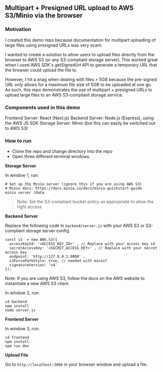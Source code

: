 ## Multipart + Presigned URL upload to AWS S3/Minio via the browser

### Motivation

I created this demo repo because documentation for multipart uploading of large files using presigned URLs was very scant.

I wanted to create a solution to allow users to upload files directly from the browser to AWS S3 (or any S3-compliant storage server). This worked great when I used AWS SDK's getSignedUrl API to generate a temporary URL that the browser could upload the file to. 

However, I hit a snag when dealing with files > 5GB because the pre-signed URL only allows for a maximum file size of 5GB to be uploaded at one go. As such, this repo demonstrates the use of multipart + presigned URLs to upload large files to an AWS S3-compliant storage service.

### Components used in this demo

Frontend Server: React (Next.js)
Backend Server: Node.js (Express), using the AWS JS SDK
Storage Server: Minio (but this can easily be switched out to AWS S3)

### How to run

* Clone the repo and change directory into the repo
* Open three different terminal windows.

**Storage Server**

In window 1, run:
```
# Set up the Minio server (ignore this if you are using AWS S3)
# Minio docs: https://docs.minio.io/docs/minio-quickstart-guide
minio server /data
```
> Note: Set the S3-compliant bucket policy as appropriate to allow the right access

**Backend Server**

Replace the following code in `backend/server.js` with your AWS S3 or S3-compliant storage server config.

```
const s3  = new AWS.S3({
  accessKeyId: '<ACCESS_KEY_ID>' , // Replace with your access key id
  secretAccessKey: '<SECRET_ACCESS_KEY>' , // Replace with your secret access key
  endpoint: 'http://127.0.0.1:9000' ,
  s3ForcePathStyle: true, // needed with minio?
  signatureVersion: 'v4'
});
```

Note: If you are using AWS S3, follow the docs on the AWS website to instantiate a new AWS S3 client.

In window 2, run:
```
cd backend
npm install
node server.js
```

**Frontend Server**

In window 3, run:
```
cd frontend
npm install
npm run dev
```

**Upload File**

Go to `http://localhost:3000` in your browser window and upload a file.